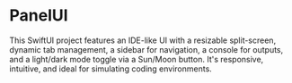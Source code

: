 # PanelUI
This SwiftUI project features an IDE-like UI with a resizable split-screen, dynamic tab management, a sidebar for navigation, a console for outputs, and a light/dark mode toggle via a Sun/Moon button. It's responsive, intuitive, and ideal for simulating coding environments. 
